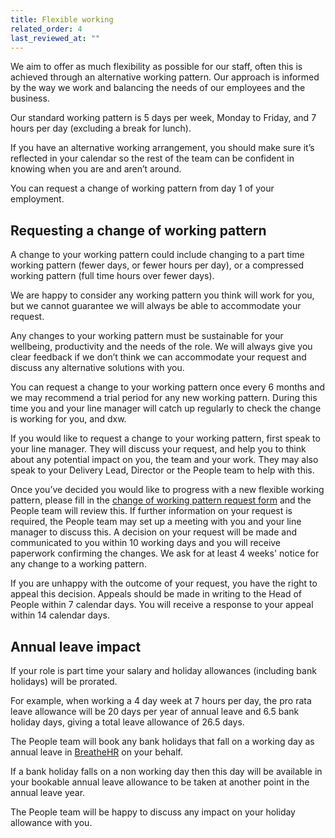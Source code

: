 ```yaml
---
title: Flexible working
related_order: 4
last_reviewed_at: ""
---
```

We aim to offer as much flexibility as possible for our staff, often this is achieved through an alternative working pattern. Our approach is informed by the way we work and balancing the needs of our employees and the business.

Our standard working pattern is 5 days per week, Monday to Friday, and 7 hours per day (excluding a break for lunch).

If you have an alternative working arrangement, you should make sure it’s reflected in your calendar so the rest of the team can be confident in knowing when you are and aren’t around.

You can request a change of working pattern from day 1 of your employment.

## Requesting a change of working pattern

A change to your working pattern could include changing to a part time working pattern (fewer days, or fewer hours per day), or a compressed working pattern (full time hours over fewer days).

We are happy to consider any working pattern you think will work for you, but we cannot guarantee we will always be able to accommodate your request.

Any changes to your working pattern must be sustainable for your wellbeing, productivity and the needs of the role. We will always give you clear feedback if we don’t think we can accommodate your request and discuss any alternative solutions with you.

You can request a change to your working pattern once every 6 months and we may recommend a trial period for any new working pattern. During this time you and your line manager will catch up regularly to check the change is working for you, and dxw.

If you would like to request a change to your working pattern, first speak to your line manager. They will discuss your request, and help you to think about any potential impact on you, the team and your work. They may also speak to your Delivery Lead, Director or the People team to help with this.

Once you’ve decided you would like to progress with a new flexible working pattern, please fill in the [change of working pattern request form](https://forms.gle/qA1BwvQenqtVzShF8) and the People team will review this. If further information on your request is required, the People team may set up a meeting with you and your line manager to discuss this. A decision on your request will be made and communicated to you within 10 working days and you will receive paperwork confirming the changes. We ask for at least 4 weeks' notice for any change to a working pattern.

If you are unhappy with the outcome of your request, you have the right to appeal this decision. Appeals should be made in writing to the Head of People within 7 calendar days. You will receive a response to your appeal within 14 calendar days.

## Annual leave impact

If your role is part time your salary and holiday allowances (including bank holidays) will be prorated.

For example, when working a 4 day week at 7 hours per day, the pro rata leave allowance will be 20 days per year of annual leave and 6.5 bank holiday days, giving a total leave allowance of 26.5 days.

The People team will book any bank holidays that fall on a working day as annual leave in [BreatheHR](https://login.breathehr.com/login) on your behalf.

If a bank holiday falls on a non working day then this day will be available in your bookable annual leave allowance to be taken at another point in the annual leave year.

The People team will be happy to discuss any impact on your holiday allowance with you.
